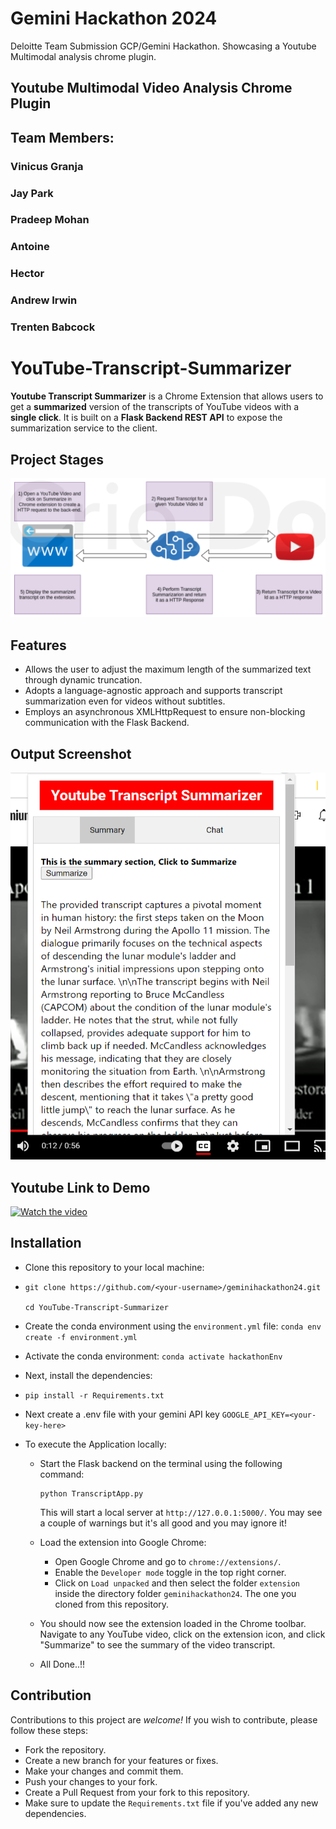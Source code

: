 # Gemini Hackathon 2024
Deloitte Team Submission GCP/Gemini Hackathon. Showcasing a Youtube Multimodal analysis chrome plugin.

## Youtube Multimodal Video Analysis Chrome Plugin
## Team Members:
### Vinicus Granja
### Jay Park
### Pradeep Mohan
### Antoine
### Hector
### Andrew Irwin
### Trenten Babcock


# YouTube-Transcript-Summarizer

**Youtube Transcript Summarizer** is a Chrome Extension that allows users to get a **summarized** version of the transcripts of YouTube videos with a **single click**. It is built on a **Flask Backend REST API** to expose the summarization service to the client.


## Project Stages
![alt text](/extension/images/stages.png?raw=true)


## Features
- Allows the user to adjust the maximum length of the summarized text through dynamic truncation.
- Adopts a language-agnostic approach and supports transcript summarization even for videos without subtitles.
- Employs an asynchronous XMLHttpRequest to ensure non-blocking communication with the Flask Backend.


## Output Screenshot
![alt text](/extension/images/screenshot-youtube-summary.png?raw=true)


## Youtube Link to Demo
[![Watch the video](https://img.youtube.com/vi/bu5BQ0PadBo/default.jpg)](https://www.youtube.com/watch?v=bu5BQ0PadBo)

## Installation
- Clone this repository to your local machine:
-
  ```
  git clone https://github.com/<your-username>/geminihackathon24.git

  cd YouTube-Transcript-Summarizer
  ```

- Create the conda environment using the `environment.yml` file: `conda env create -f environment.yml`
- Activate the conda environment: `conda activate hackathonEnv`
- Next, install the dependencies:
-
  ```
  pip install -r Requirements.txt
  ```

- Next create a .env file with your gemini API key `GOOGLE_API_KEY=<your-key-here>`
- To execute the Application locally:
  - Start the Flask backend on the terminal using the following command:

    ```
    python TranscriptApp.py
    ```
    This will start a local server at ```http://127.0.0.1:5000/```. You may see a couple of warnings but it's all good and you may ignore it!
  - Load the extension into Google Chrome:
    - Open Google Chrome and go to ```chrome://extensions/```.
    - Enable the ```Developer mode``` toggle in the top right corner.
    - Click on ```Load unpacked``` and then select the folder ```extension``` inside the directory folder ```geminihackathon24```. The one you cloned from this repository.
  - You should now see the extension loaded in the Chrome toolbar. Navigate to any YouTube video, click on the extension icon, and click "Summarize" to see the summary of the video   transcript.
  - All Done..!!


## Contribution
Contributions to this project are *welcome!* If you wish to contribute, please follow these steps:
- Fork the repository.
- Create a new branch for your features or fixes.
- Make your changes and commit them.
- Push your changes to your fork.
- Create a Pull Request from your fork to this repository.
- Make sure to update the ```Requirements.txt``` file if you've added any new dependencies.
